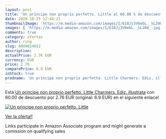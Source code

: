 ```yaml
---
layout: post
title: 'Un principe non proprio perfetto. Little al 60.00 % de descuento'
date: 2020-10-25 12:44:21
thumbnailImage: 'https://m.media-amazon.com/images/I/618Jj3V6ebL._SL200_.jpg'
images: [ 'https://m.media-amazon.com/images/I/618Jj3V6ebL._SL200_.jpg' ]
comments: true
category: ofertas
author: ring
slug: 8809824652
description:
actualPrice: 2.76 EUR
currency: EUR
price: 2.76
comparePrice: 6.9 EUR
inStock: true
prodname: 'Un principe non proprio perfetto. Little Charmers. Ediz. illustrata'
---
```


Está [Un principe non proprio perfetto. Little Charmers. Ediz. illustrata](https://www.amazon.it/dp/8809824652/?tag=tolees00-21) con 60.00 de descuento por 2.76 EUR (original: 6.9 EUR) en el siguiente enlace!

[![Un principe non proprio perfetto. Little](https://m.media-amazon.com/images/I/618Jj3V6ebL._SL200_.jpg)](https://www.amazon.it/dp/8809824652/?tag=tolees00-21)

[Ver la oferta!!](https://www.amazon.it/dp/8809824652/?tag=tolees00-21)

Links participate in Amazon Associate program and might generate a comission on qualifying sales


